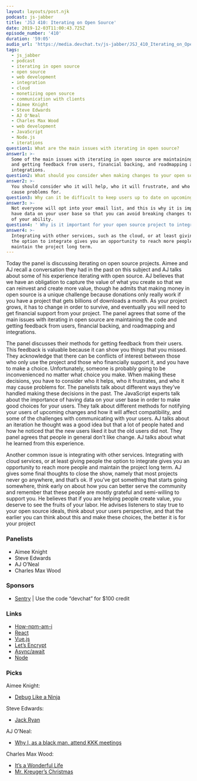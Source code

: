 ```yaml
---
layout: layouts/post.njk
podcast: js-jabber
title: 'JSJ 410: Iterating on Open Source'
date: 2019-12-03T11:00:43.725Z
episode_number: '410'
duration: '59:05'
audio_url: 'https://media.devchat.tv/js-jabber/JSJ_410_Iterating_on_Open_Source.mp3'
tags:
  - js_jabber
  - podcast
  - iterating in open source
  - open source
  - web development
  - integration
  - cloud
  - monetizing open source
  - communication with clients
  - Aimee Knight
  - Steve Edwards
  - AJ O'Neal
  - Charles Max Wood
  - web development
  - JavaScript
  - Node.js
  - iterations
question1: What are the main issues with iterating in open source?
answer1: >-
  Some of the main issues with iterating in open source are maintaining the code
  and getting feedback from users, financial backing, and roadmapping and
  integrations.
question2: What should you consider when making changes to your open source project?
answer2: >-
  You should consider who it will help, who it will frustrate, and who it may
  cause problems for. 
question3: Why can it be difficult to keep users up to date on upcoming changes?
answer3: >-
  Not everyone will opt into your email list, and this is why it is important to
  have data on your user base so that you can avoid breaking changes to the best
  of your ability.
question4: ' Why is it important for your open source project to integrate with other services?'
answer4: >-
  Integrating with other services, such as the cloud, or at least giving people
  the option to integrate gives you an opportunity to reach more people and
  maintain the project long term.
---
```


Today the panel is discussing iterating on open source projects. Aimee and AJ recall a conversation they had in the past on this subject and AJ talks about some of his experience iterating with open source. AJ believes that we have an obligation to capture the value of what you create so that we can reinvest and create more value, though he admits that making money in open source is a unique challenge because donations only really work if you have a project that gets billions of downloads a month. As your project grows, it has to change in order to survive, and eventually you will need to get financial support from your project. The panel agrees that some of the main issues with iterating in open source are maintaining the code and getting feedback from users, financial backing, and roadmapping and integrations.

The panel discusses their methods for getting feedback from their users. This feedback is valuable because it can show you things that you missed. They acknowledge that there can be conflicts of interest between those who only use the project and those who financially support it, and you have to make a choice. Unfortunately, someone is probably going to be inconvenienced no matter what choice you make. When making these decisions, you have to consider who it helps, who it frustrates, and who it may cause problems for. The panelists talk about different ways they’ve handled making these decisions in the past. The JavaScript experts talk about the importance of having data on your user base in order to make good choices for your users. They talk about different methods for notifying your users of upcoming changes and how it will affect compatibility, and some of the challenges with communicating with your users. AJ talks about an iteration he thought was a good idea but that a lot of people hated and how he noticed that the new users liked it but the old users did not. They panel agrees that people in general don’t like change. AJ talks about what he learned from this experience. 

Another common issue is integrating with other services. Integrating with cloud services, or at least giving people the option to integrate gives you an opportunity to reach more people and maintain the project long term. AJ gives some final thoughts to close the show, namely that most projects never go anywhere, and that’s ok. If you’ve got something that starts going somewhere, think early on about how you can better serve the community and remember that these people are mostly grateful and semi-willing to support you. He believes that if you are helping people create value, you deserve to see the fruits of your labor. He advises listeners to stay true to your open source ideals, think about your users perspective, and that the earlier you can think about this and make these choices, the better it is for your project

### Panelists

- Aimee Knight 
- Steve Edwards 
- AJ O’Neal 
- Charles Max Wood 

### Sponsors

- [Sentry](http://sentry.io/) | Use the code “devchat” for $100 credit 

### Links

- [How-npm-am-i](https://www.npmjs.com/package/how-npm-am-i) 
- [React](https://reactjs.org/) 
- [Vue.js](https://vuejs.org/) 
- [Let’s Encrypt](https://letsencrypt.org/) 
- [Async/await](https://javascript.info/async-await) 
- [Node](https://nodejs.org/) 

### Picks

Aimee Knight:

- [Debug Like a Ninja](https://medium.com/the-thinkmill/react-dev-tools-debug-like-a-ninja-c3a5d09895c6) 

Steve Edwards:

- [Jack Ryan](https://www.amazon.com/Season-1-Official-Trailer/dp/B073RQKC9N/ref=sr_1_1?keywords=jack+ryan&qid=1573584464&s=instant-video&sr=1-1)  

AJ O’Neal:

- [Why I, as a black man, attend KKK meetings](https://www.youtube.com/watch?v=ORp3q1Oaezw) 

Charles Max Wood:

- [It’s a Wonderful Life](https://www.imdb.com/title/tt0038650/) 
- [Mr. Kreuger’s Christmas](https://www.imdb.com/title/tt0081190/)
